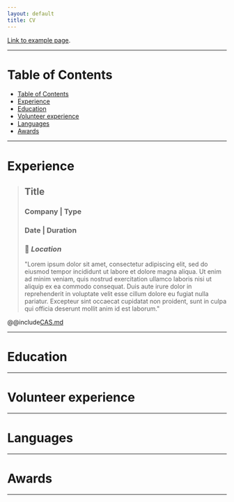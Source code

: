 ```yaml
---
layout: default
title: CV
---
```


[Link to example page](./example-page.html).

---
# Table of Contents

- [Table of Contents](#table-of-contents)
- [Experience](#experience)
- [Education](#education)
- [Volunteer experience](#volunteer-experience)
- [Languages](#languages)
- [Awards](#awards)

---

# Experience

> ## Title
>
> ### Company | Type
> ### Date | Duration
> ### :pushpin:  *Location*
>
> "Lorem ipsum dolor sit amet, consectetur adipiscing elit, sed do eiusmod tempor incididunt ut labore et dolore magna aliqua. Ut enim ad minim veniam, quis nostrud exercitation ullamco laboris nisi ut aliquip ex ea commodo consequat. Duis aute irure dolor in reprehenderit in voluptate velit esse cillum dolore eu fugiat nulla pariatur. Excepteur sint occaecat cupidatat non proident, sunt in culpa qui officia deserunt mollit anim id est laborum."

@@include[CAS.md](content/experience/CAS.md)

---

# Education

---

# Volunteer experience

---

# Languages

---

# Awards

---

<!-- # MD advanced syntax

Blockquotes

> #### The quarterly results look great!
>
> - Revenue was off the chart.
> - Profits were higher than ever.
>
>  *Everything* is going according to **plan**. -->

